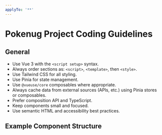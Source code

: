 ```yaml
---
applyTo: '**'
---
```

# Pokenug Project Coding Guidelines

## General
- Use Vue 3 with the `<script setup>` syntax.
- Always order sections as: `<script>`, `<template>`, then `<style>`.
- Use Tailwind CSS for all styling.
- Use Pinia for state management.
- Use `@vueuse/core` composables where appropriate.
- Always cache data from external sources (APIs, etc.) using Pinia stores or composables.
- Prefer composition API and TypeScript.
- Keep components small and focused.
- Use semantic HTML and accessibility best practices.

## Example Component Structure
